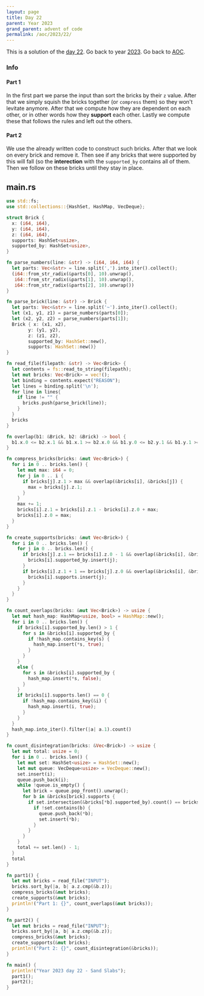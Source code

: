 ```yaml
---
layout: page
title: Day 22
parent: Year 2023
grand_parent: advent of code
permalink: /aoc/2023/22/
---
```


This is a solution of the [day 22](https://adventofcode.com/2023/day/22). Go back to year [2023](/aoc/2023). Go back to [AOC](/aoc/).

### Info

#### Part 1

In the first part we parse the input than sort the bricks by their `z` value. After that we simply squish the bricks together (or `compress` them) so they won't  levitate anymore. After that we compute how they are dependent on each other, or in other words how they **support** each other. Lastly we compute these that follows the rules and left out the others.

#### Part 2

We use the already written code to construct such bricks. After that we look on every brick and remove it. Then see if any bricks that were supported by this will fall (so the **interection** with the `supported_by` contains all of them. Then we follow on these bricks until they stay in place.

## main.rs

```rs
use std::fs;
use std::collections::{HashSet, HashMap, VecDeque};

struct Brick {
  x: (i64, i64),
  y: (i64, i64),
  z: (i64, i64),
  supports: HashSet<usize>,
  supported_by: HashSet<usize>,
}

fn parse_numbers(line: &str) -> (i64, i64, i64) {
  let parts: Vec<&str> = line.split(',').into_iter().collect();
  (i64::from_str_radix(&parts[0], 10).unwrap(),
   i64::from_str_radix(&parts[1], 10).unwrap(),
   i64::from_str_radix(&parts[2], 10).unwrap())
}

fn parse_brick(line: &str) -> Brick {
  let parts: Vec<&str> = line.split('~').into_iter().collect();
  let (x1, y1, z1) = parse_numbers(parts[0]);
  let (x2, y2, z2) = parse_numbers(parts[1]);
  Brick { x: (x1, x2),
        y: (y1, y2),
        z: (z1, z2),
        supported_by: HashSet::new(),
        supports: HashSet::new()}
}

fn read_file(filepath: &str) -> Vec<Brick> {
  let contents = fs::read_to_string(filepath);
  let mut bricks: Vec<Brick> = vec!();
  let binding = contents.expect("REASON");
  let lines = binding.split('\n');
  for line in lines{
    if line != "" {
      bricks.push(parse_brick(line));
    }
  }
  bricks
}

fn overlap(b1: &Brick, b2: &Brick) -> bool {
  b1.x.0 <= b2.x.1 && b1.x.1 >= b2.x.0 && b1.y.0 <= b2.y.1 && b1.y.1 >= b2.y.0
}

fn compress_bricks(bricks: &mut Vec<Brick>) {
  for i in 0 .. bricks.len() {
    let mut max: i64 = 0;
    for j in 0 .. i {
      if bricks[j].z.1 > max && overlap(&bricks[i], &bricks[j]) {
        max = bricks[j].z.1;
      }
    }
    max += 1;
    bricks[i].z.1 = bricks[i].z.1 - bricks[i].z.0 + max;
    bricks[i].z.0 = max;
  }
}

fn create_supports(bricks: &mut Vec<Brick>) {
  for i in 0 .. bricks.len() {
    for j in 0 .. bricks.len() {
      if bricks[j].z.1 == bricks[i].z.0 - 1 && overlap(&bricks[i], &bricks[j]) {
        bricks[i].supported_by.insert(j);
      }
      if bricks[i].z.1 + 1 == bricks[j].z.0 && overlap(&bricks[i], &bricks[j]) {
        bricks[i].supports.insert(j);
      }
    }
  }
}

fn count_overlaps(bricks: &mut Vec<Brick>) -> usize {
  let mut hash_map: HashMap<usize, bool> = HashMap::new();
  for i in 0 .. bricks.len() {
    if bricks[i].supported_by.len() > 1 {
      for s in &bricks[i].supported_by {
        if !hash_map.contains_key(s) {
          hash_map.insert(*s, true);
        }
      }
    }
    else {
      for s in &bricks[i].supported_by {
        hash_map.insert(*s, false);
      }
    }
    if bricks[i].supports.len() == 0 {
      if !hash_map.contains_key(&i) {
        hash_map.insert(i, true);
      }
    }
  }
  hash_map.into_iter().filter(|a| a.1).count()
}

fn count_disintegration(bricks: &Vec<Brick>) -> usize {
  let mut total: usize = 0;
  for i in 0 .. bricks.len() {
    let mut set: HashSet<usize> = HashSet::new();
    let mut queue: VecDeque<usize> = VecDeque::new();
    set.insert(i);
    queue.push_back(i);
    while !queue.is_empty() {
      let brick = queue.pop_front().unwrap();
      for b in &bricks[brick].supports {
        if set.intersection(&bricks[*b].supported_by).count() == bricks[*b].supported_by.len() {
          if !set.contains(b) {
            queue.push_back(*b);
            set.insert(*b);
          }
        }
      }
    }
    total += set.len() - 1;
  }
  total
}

fn part1() {
  let mut bricks = read_file("INPUT");
  bricks.sort_by(|a, b| a.z.cmp(&b.z));
  compress_bricks(&mut bricks);
  create_supports(&mut bricks);
  println!("Part 1: {}", count_overlaps(&mut bricks));
}

fn part2() {
  let mut bricks = read_file("INPUT");
  bricks.sort_by(|a, b| a.z.cmp(&b.z));
  compress_bricks(&mut bricks);
  create_supports(&mut bricks);
  println!("Part 2: {}", count_disintegration(&bricks));
}

fn main() {
  println!("Year 2023 day 22 - Sand Slabs");
  part1();
  part2();
}
```
